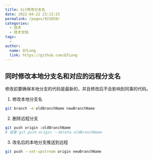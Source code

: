 ```yaml
---
title: Git修改分支名
date: 2022-04-22 23:13:23
permalink: /pages/922650/
categories:
  - 技术
  - 技术文档
tags:
  -
author:
  name: Q7Long
  link: https://github.com/Q7Long
---
```


## 同时修改本地分支名和对应的远程分支名

修改前要确保本地分支的代码是最新的，并且修改后不会影响到同事的代码。

1. 修改本地分支名
```sh
git branch -m oldBranchName newBranchName
```

2. 删除远程分支
```sh
git push origin :oldBranchName
# 或者 git push origin --delete oldBranchName
```

3. 改名后的本地分支推送到远程

```sh
git push --set-upstream origin newBranchName
```
